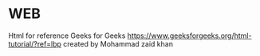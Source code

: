 # WEB
Html  for reference Geeks for Geeks https://www.geeksforgeeks.org/html-tutorial/?ref=lbp  created by Mohammad zaid khan
